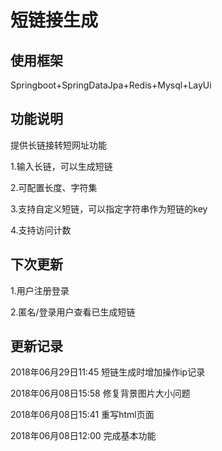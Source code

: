 # 短链接生成 

## 使用框架
Springboot+SpringDataJpa+Redis+Mysql+LayUi

## 功能说明
提供长链接转短网址功能

1.输入长链，可以生成短链

2.可配置长度、字符集

3.支持自定义短链，可以指定字符串作为短链的key

4.支持访问计数

## 下次更新
1.用户注册登录

2.匿名/登录用户查看已生成短链

## 更新记录
2018年06月29日11:45 短链生成时增加操作ip记录

2018年06月08日15:58 修复背景图片大小问题

2018年06月08日15:41 重写html页面

2018年06月08日12:00 完成基本功能
